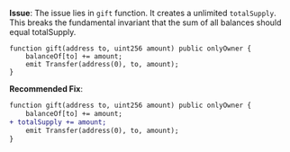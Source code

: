 **Issue**:
The issue lies in `gift` function. It creates a unlimited `totalSupply`. This breaks the fundamental invariant that the sum of all balances should equal totalSupply.

```solidity
function gift(address to, uint256 amount) public onlyOwner {
    balanceOf[to] += amount;
    emit Transfer(address(0), to, amount);
}
```

**Recommended Fix**: 

```diff
function gift(address to, uint256 amount) public onlyOwner {
    balanceOf[to] += amount;
+ totalSupply += amount;
    emit Transfer(address(0), to, amount);
}
```